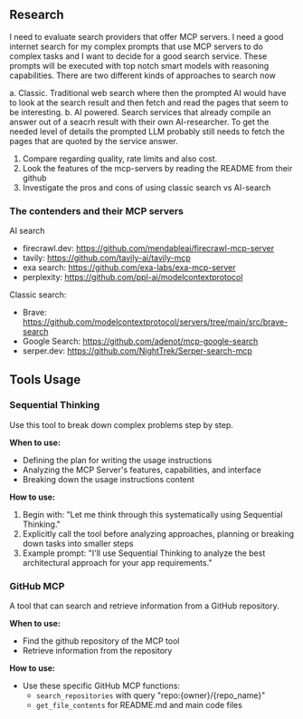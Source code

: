 ## Research
I need to evaluate search providers that offer MCP servers. I need a good internet search for my complex prompts that use MCP servers to do complex tasks and I want to decide for a good search service. These prompts will be executed with top notch smart models with reasoning capabilities. There are two different kinds of approaches to search now

a. Classic. Traditional web search where then the prompted AI would have to look at the search result and then fetch and read the pages that seem to be interesting. 
b. AI powered.  Search services that already compile an answer out of a seacrh result with their own AI-researcher. To get the needed level of details the prompted LLM probably still needs to fetch the pages that are quoted by the service answer.

1. Compare regarding quality, rate limits and also cost. 
2. Look the features of the mcp-servers by reading the README from their github
3. Investigate the pros and cons of using classic search vs AI-search

### The contenders and their MCP servers 
AI search
- firecrawl.dev: https://github.com/mendableai/firecrawl-mcp-server
- tavily: https://github.com/tavily-ai/tavily-mcp
- exa search: https://github.com/exa-labs/exa-mcp-server
- perplexity: https://github.com/ppl-ai/modelcontextprotocol

Classic search: 
- Brave: https://github.com/modelcontextprotocol/servers/tree/main/src/brave-search
- Google Search: https://github.com/adenot/mcp-google-search
- serper.dev: https://github.com/NightTrek/Serper-search-mcp

## Tools Usage
### Sequential Thinking
Use this tool to break down complex problems step by step.

**When to use:**
- Defining the plan for writing the usage instructions
- Analyzing the MCP Server's features, capabilities, and interface
- Breaking down the usage instructions content

**How to use:**
1. Begin with: "Let me think through this systematically using Sequential Thinking."
2. Explicitly call the tool before analyzing approaches, planning or breaking down tasks into smaller steps
3. Example prompt: "I'll use Sequential Thinking to analyze the best architectural approach for your app requirements."

### GitHub MCP
A tool that can search and retrieve information from a GitHub repository.

**When to use:**
- Find the github repository of the MCP tool
- Retrieve information from the repository

**How to use:**
- Use these specific GitHub MCP functions:
  - `search_repositories` with query "repo:{owner}/{repo_name}"
  - `get_file_contents` for README.md and main code files